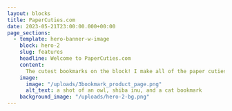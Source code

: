 ```yaml
---
layout: blocks
title: PaperCuties.com
date: 2023-05-21T23:00:00.000+00:00
page_sections:
  - template: hero-banner-w-image
    block: hero-2
    slug: features
    headline: Welcome to PaperCuties.com
    content:
      The cutest bookmarks on the block! I make all of the paper cuties by hand from design to book. These are just a small hobby for now. If you want a bookmark send me an email at <b>papercutiesbookmarks@gmail.com</b> and I can hook you up.
    image:
      image: "/uploads/3bookmark_product_page.png"
      alt_text: a shot of an owl, shiba inu, and a cat bookmark
    background_image: "/uploads/hero-2-bg.png"
---
```

